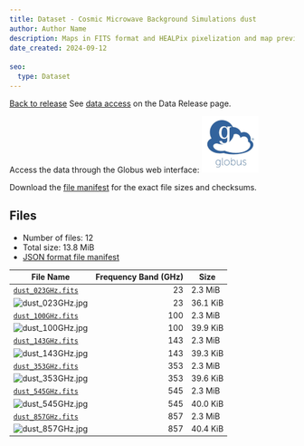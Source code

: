 ```yaml
---
title: Dataset - Cosmic Microwave Background Simulations dust
author: Author Name
description: Maps in FITS format and HEALPix pixelization and map preview in jpg format for the dust component
date_created: 2024-09-12

seo:
  type: Dataset
---
```


[Back to release](./index.html#datasets)
See [data access](./index.html#data-access) on the Data Release page.

Access the data through the Globus web interface: [![Download via Globus](images/globus-logo.png)](https://app.globus.org/file-manager?origin_id=bd9f36ae-112e-46dd-9eb1-1afb183c1174&origin_path=%2F/datasets/%2Fdust%2F)

Download the [file manifest](https://g-a2960a.c2d0f8.bd7c.data.globus.org//datasets//dust/manifest.json) for the exact file sizes and checksums.

## Files

- Number of files: 12
- Total size: 13.8 MiB
- [JSON format file manifest](https://g-a2960a.c2d0f8.bd7c.data.globus.org//datasets//dust/manifest.json)

|                                             File Name                                             | Frequency Band (GHz) |   Size   |
| ------------------------------------------------------------------------------------------------- | -------------------: | -------- |
| [`dust_023GHz.fits`](https://g-a2960a.c2d0f8.bd7c.data.globus.org/datasets/dust/dust_023GHz.fits) |                   23 | 2.3 MiB  |
| ![`dust_023GHz.jpg`](https://g-a2960a.c2d0f8.bd7c.data.globus.org/datasets/dust/dust_023GHz.jpg)  |                   23 | 36.1 KiB |
| [`dust_100GHz.fits`](https://g-a2960a.c2d0f8.bd7c.data.globus.org/datasets/dust/dust_100GHz.fits) |                  100 | 2.3 MiB  |
| ![`dust_100GHz.jpg`](https://g-a2960a.c2d0f8.bd7c.data.globus.org/datasets/dust/dust_100GHz.jpg)  |                  100 | 39.9 KiB |
| [`dust_143GHz.fits`](https://g-a2960a.c2d0f8.bd7c.data.globus.org/datasets/dust/dust_143GHz.fits) |                  143 | 2.3 MiB  |
| ![`dust_143GHz.jpg`](https://g-a2960a.c2d0f8.bd7c.data.globus.org/datasets/dust/dust_143GHz.jpg)  |                  143 | 39.3 KiB |
| [`dust_353GHz.fits`](https://g-a2960a.c2d0f8.bd7c.data.globus.org/datasets/dust/dust_353GHz.fits) |                  353 | 2.3 MiB  |
| ![`dust_353GHz.jpg`](https://g-a2960a.c2d0f8.bd7c.data.globus.org/datasets/dust/dust_353GHz.jpg)  |                  353 | 39.6 KiB |
| [`dust_545GHz.fits`](https://g-a2960a.c2d0f8.bd7c.data.globus.org/datasets/dust/dust_545GHz.fits) |                  545 | 2.3 MiB  |
| ![`dust_545GHz.jpg`](https://g-a2960a.c2d0f8.bd7c.data.globus.org/datasets/dust/dust_545GHz.jpg)  |                  545 | 40.0 KiB |
| [`dust_857GHz.fits`](https://g-a2960a.c2d0f8.bd7c.data.globus.org/datasets/dust/dust_857GHz.fits) |                  857 | 2.3 MiB  |
| ![`dust_857GHz.jpg`](https://g-a2960a.c2d0f8.bd7c.data.globus.org/datasets/dust/dust_857GHz.jpg)  |                  857 | 40.4 KiB |
